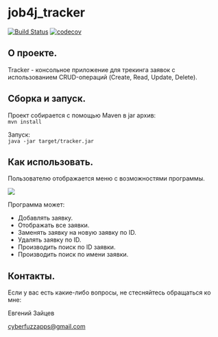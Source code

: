 # job4j_tracker

[![Build Status](https://app.travis-ci.com/CyberfuzZ-Apps/job4j_tracker.svg?branch=master)](https://app.travis-ci.com/CyberfuzZ-Apps/job4j_tracker)
[![codecov](https://codecov.io/gh/CyberfuzZ-Apps/job4j_tracker/branch/master/graph/badge.svg?token=06IP36MOX9)](https://codecov.io/gh/CyberfuzZ-Apps/job4j_tracker)

## О проекте.
Tracker - консольное приложение для трекинга заявок 
с использованием CRUD-операций (Create, Read, Update, Delete).

## Сборка и запуск.
Проект собирается с помощью Maven в jar архив:\
`mvn install`

Запуск:\
`java -jar target/tracker.jar`

## Как использовать.
Пользователю отображается меню с возможностями программы.

![](https://raw.githubusercontent.com/CyberfuzZ-Apps/job4j_tracker/master/Tracker%20Menu.png)

Программа может:

- Добавлять заявку.
- Отображать все заявки.
- Заменять заявку на новую заявку по ID.
- Удалять заявку по ID.
- Производить поиск по ID заявки.
- Производить поиск по имени заявки.

## Контакты.
Если у вас есть какие-либо вопросы, не стесняйтесь обращаться ко мне:

Евгений Зайцев

[cyberfuzzapps@gmail.com](mailto:cyberfuzzapps@gmail.com)